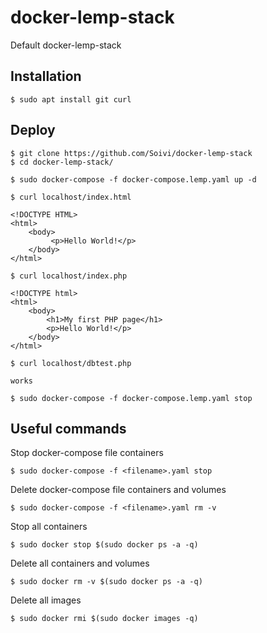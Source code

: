 # docker-lemp-stack
Default docker-lemp-stack

## Installation
```
$ sudo apt install git curl
```

## Deploy
```
$ git clone https://github.com/Soivi/docker-lemp-stack
$ cd docker-lemp-stack/
```

```
$ sudo docker-compose -f docker-compose.lemp.yaml up -d
```

```
$ curl localhost/index.html

<!DOCTYPE HTML>
<html>
    <body>
         <p>Hello World!</p>
    </body>
</html>
```

```
$ curl localhost/index.php

<!DOCTYPE html>
<html>
    <body>
        <h1>My first PHP page</h1>
        <p>Hello World!</p>
    </body>
</html>
```

```
$ curl localhost/dbtest.php

works
```

```
$ sudo docker-compose -f docker-compose.lemp.yaml stop
```

## Useful commands

Stop docker-compose file containers
```
$ sudo docker-compose -f <filename>.yaml stop
```
Delete docker-compose file containers and volumes
```
$ sudo docker-compose -f <filename>.yaml rm -v
```
Stop all containers
```
$ sudo docker stop $(sudo docker ps -a -q)
```
Delete all containers and volumes
```
$ sudo docker rm -v $(sudo docker ps -a -q)
```
Delete all images
```
$ sudo docker rmi $(sudo docker images -q)
```

